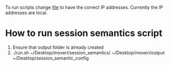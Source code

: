 To run scripts change [file](../config.json) to have the correct IP addresses. Currently the IP addresses are local. 

# How to run session semantics script 
1. Ensure that output folder is already created
2. ./run.sh ~/Desktop/moveri/session_semantics/ ~/Desktop/moveri/output ~/Desktop/session_semantic_config

